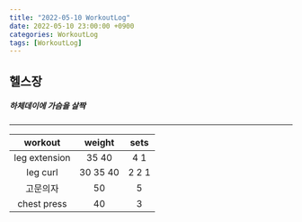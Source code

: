 ```yaml
---
title: "2022-05-10 WorkoutLog"
date: 2022-05-10 23:00:00 +0900
categories: WorkoutLog
tags: [WorkoutLog]
---
```


## 헬스장
##### 하체데이에 가슴을 살짝
---
|    workout    |  weight  |  sets |
|:-------------:|:--------:|:-----:|
| leg extension |   35 40  |  4 1  |
| leg curl      | 30 35 40 | 2 2 1 |
| 고문의자      |    50    |   5   |
| chest press   |    40    |   3   |
